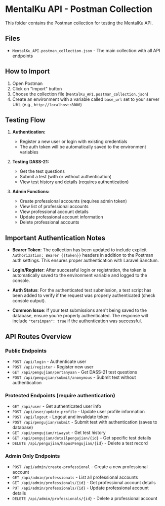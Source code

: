 # MentalKu API - Postman Collection

This folder contains the Postman collection for testing the MentalKu API.

## Files

- `MentalKu_API.postman_collection.json` - The main collection with all API endpoints

## How to Import

1. Open Postman
2. Click on "Import" button
3. Choose the collection file (`MentalKu_API.postman_collection.json`)
4. Create an environment with a variable called `base_url` set to your server URL (e.g., `http://localhost:8000`)

## Testing Flow

1. **Authentication:**
   - Register a new user or login with existing credentials
   - The auth token will be automatically saved to the environment variables

2. **Testing DASS-21:**
   - Get the test questions
   - Submit a test (with or without authentication)
   - View test history and details (requires authentication)

3. **Admin Functions:**
   - Create professional accounts (requires admin token)
   - View list of professional accounts
   - View professional account details
   - Update professional account information
   - Delete professional accounts

## Important Authentication Notes

- **Bearer Token**: The collection has been updated to include explicit `Authorization: Bearer {{token}}` headers in addition to the Postman auth settings. This ensures proper authentication with Laravel Sanctum.

- **Login/Register**: After successful login or registration, the token is automatically saved to the environment variable and logged to the console.

- **Auth Status**: For the authenticated test submission, a test script has been added to verify if the request was properly authenticated (check console output).

- **Common Issue**: If your test submissions aren't being saved to the database, ensure you're properly authenticated. The response will include `"tersimpan": true` if the authentication was successful.

## API Routes Overview

### Public Endpoints
- `POST /api/login` - Authenticate user
- `POST /api/register` - Register new user
- `GET /api/pengujian/pertanyaan` - Get DASS-21 test questions
- `POST /api/pengujian/submit/anonymous` - Submit test without authentication

### Protected Endpoints (require authentication)
- `GET /api/user` - Get authenticated user info
- `POST /api/user/update-profile` - Update user profile information
- `POST /api/logout` - Logout and invalidate token
- `POST /api/pengujian/submit` - Submit test with authentication (saves to database)
- `GET /api/pengujian/riwayat` - Get test history
- `GET /api/pengujian/detailpengujian/{id}` - Get specific test details
- `DELETE /api/pengujian/hapusPengujian/{id}` - Delete a test record

### Admin Only Endpoints
- `POST /api/admin/create-professional` - Create a new professional account
- `GET /api/admin/professionals` - List all professional accounts
- `GET /api/admin/professionals/{id}` - Get professional account details
- `PUT /api/admin/professionals/{id}` - Update professional account details
- `DELETE /api/admin/professionals/{id}` - Delete a professional account 
